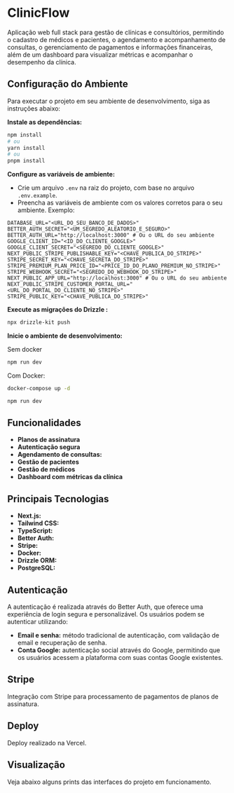 # ClinicFlow

Aplicação web full stack para gestão de clínicas e consultórios, permitindo o cadastro de médicos e pacientes, o agendamento e acompanhamento de consultas, o gerenciamento de pagamentos e informações financeiras, além de um dashboard para visualizar métricas e acompanhar o desempenho da clínica.

## Configuração do Ambiente

Para executar o projeto em seu ambiente de desenvolvimento, siga as instruções abaixo:

**Instale as dependências:**

```bash
npm install
# ou
yarn install
# ou
pnpm install
```

**Configure as variáveis de ambiente:**

- Crie um arquivo `.env` na raiz do projeto, com base no arquivo `.env.example`.
- Preencha as variáveis de ambiente com os valores corretos para o seu ambiente. Exemplo:

```
DATABASE_URL="<URL_DO_SEU_BANCO_DE_DADOS>"
BETTER_AUTH_SECRET="<UM_SEGREDO_ALEATORIO_E_SEGURO>"
BETTER_AUTH_URL="http://localhost:3000" # Ou o URL do seu ambiente
GOOGLE_CLIENT_ID="<ID_DO_CLIENTE_GOOGLE>"
GOOGLE_CLIENT_SECRET="<SEGREDO_DO_CLIENTE_GOOGLE>"
NEXT_PUBLIC_STRIPE_PUBLISHABLE_KEY="<CHAVE_PUBLICA_DO_STRIPE>"
STRIPE_SECRET_KEY="<CHAVE_SECRETA_DO_STRIPE>"
STRIPE_PREMIUM_PLAN_PRICE_ID="<PRICE_ID_DO_PLANO_PREMIUM_NO_STRIPE>"
STRIPE_WEBHOOK_SECRET="<SEGREDO_DO_WEBHOOK_DO_STRIPE>"
NEXT_PUBLIC_APP_URL="http://localhost:3000" # Ou o URL do seu ambiente
NEXT_PUBLIC_STRIPE_CUSTOMER_PORTAL_URL="<URL_DO_PORTAL_DO_CLIENTE_NO_STRIPE>"
STRIPE_PUBLIC_KEY="<CHAVE_PUBLICA_DO_STRIPE>"
```

**Execute as migrações do Drizzle :**

```bash
npx drizzle-kit push
```

**Inicie o ambiente de desenvolvimento:**

Sem docker

```bash
npm run dev
```

Com Docker:

```bash
docker-compose up -d

npm run dev
```

## Funcionalidades

- **Planos de assinatura**
- **Autenticação segura**
- **Agendamento de consultas:**
- **Gestão de pacientes**
- **Gestão de médicos**
- **Dashboard com métricas da clínica**

## Principais Tecnologias

- **Next.js:**
- **Tailwind CSS:**
- **TypeScript:**
- **Better Auth:**
- **Stripe:**
- **Docker:**
- **Drizzle ORM:**
- **PostgreSQL:**

## Autenticação

A autenticação é realizada através do Better Auth, que oferece uma experiência de login segura e personalizável. Os usuários podem se autenticar utilizando:

- **Email e senha:** método tradicional de autenticação, com validação de email e recuperação de senha.
- **Conta Google:** autenticação social através do Google, permitindo que os usuários acessem a plataforma com suas contas Google existentes.

## Stripe

Integração com Stripe para processamento de pagamentos de planos de assinatura.

## Deploy

Deploy realizado na Vercel.

## Visualização

Veja abaixo alguns prints das interfaces do projeto em funcionamento.
